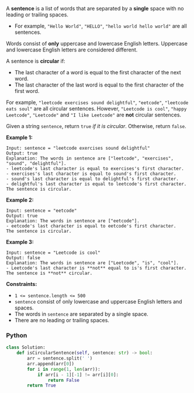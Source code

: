 A  **sentence**  is a list of words that are separated by a **single**  space with no leading or trailing spaces.

- For example,  `"Hello World"`,  `"HELLO"`,  `"hello world hello world"`  are all sentences.

Words consist of  **only**  uppercase and lowercase English letters. Uppercase and lowercase English letters are
considered different.

A sentence is  **circular** if:

- The last character of a word is equal to the first character of the next word.
- The last character of the last word is equal to the first character of the first word.

For example,  `"leetcode exercises sound delightful"`,  `"eetcode"`,  `"leetcode eats soul"` are all circular sentences.
However,  `"Leetcode is cool"`,  `"happy Leetcode"`,  `"Leetcode"`  and  `"I like Leetcode"`  are  **not**  circular
sentences.

Given a string  `sentence`, return  `true` _if it is circular_. Otherwise, return  `false`.

**Example 1:**

```
Input: sentence = "leetcode exercises sound delightful"
Output: true
Explanation: The words in sentence are ["leetcode", "exercises", "sound", "delightful"].
- leetcode's last character is equal to exercises's first character.
- exercises's last character is equal to sound's first character.
- sound's last character is equal to delightful's first character.
- delightful's last character is equal to leetcode's first character.
The sentence is circular.
```

**Example 2:**

```
Input: sentence = "eetcode"
Output: true
Explanation: The words in sentence are ["eetcode"].
- eetcode's last character is equal to eetcode's first character.
The sentence is circular.
```

**Example 3:**

```
Input: sentence = "Leetcode is cool"
Output: false
Explanation: The words in sentence are ["Leetcode", "is", "cool"].
- Leetcode's last character is **not** equal to is's first character.
The sentence is **not** circular.
```

**Constraints:**

- `1 <= sentence.length <= 500`
- `sentence`  consist of only lowercase and uppercase English letters and spaces.
- The words in  `sentence`  are separated by a single space.
- There are no leading or trailing spaces.

### Python

```python
class Solution:
    def isCircularSentence(self, sentence: str) -> bool:
        arr = sentence.split(' ')
        arr.append(arr[0])
        for i in range(1, len(arr)):
            if arr[i - 1][-1] != arr[i][0]:
                return False
        return True
```